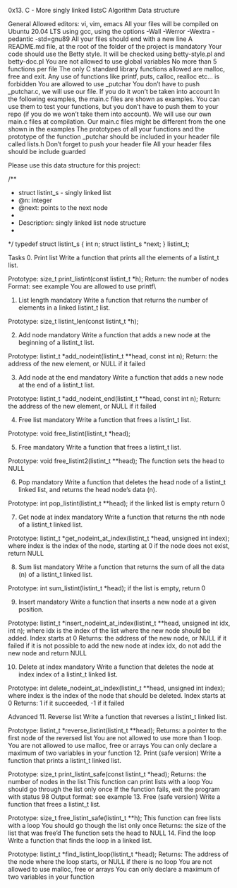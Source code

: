 0x13. C - More singly linked listsC
Algorithm
Data structure

General
Allowed editors: vi, vim, emacs
All your files will be compiled on Ubuntu 20.04 LTS using gcc, using the options -Wall -Werror -Wextra -pedantic -std=gnu89
All your files should end with a new line
A README.md file, at the root of the folder of the project is mandatory
Your code should use the Betty style. It will be checked using betty-style.pl and betty-doc.pl
You are not allowed to use global variables
No more than 5 functions per file
The only C standard library functions allowed are malloc, free and exit. Any use of functions like printf, puts, calloc, realloc etc… is forbidden
You are allowed to use _putchar
You don’t have to push _putchar.c, we will use our file. If you do it won’t be taken into account
In the following examples, the main.c files are shown as examples. You can use them to test your functions, but you don’t have to push them to your repo (if you do we won’t take them into account). We will use our own main.c files at compilation. Our main.c files might be different from the one shown in the examples
The prototypes of all your functions and the prototype of the function _putchar should be included in your header file called lists.h
Don’t forget to push your header file
All your header files should be include guarded

Please use this data structure for this project:

/**
 * struct listint_s - singly linked list
 * @n: integer
 * @next: points to the next node
 *
 * Description: singly linked list node structure
 * 
 */
typedef struct listint_s
{
    int n;
    struct listint_s *next;
} listint_t;


Tasks
0. Print list
Write a function that prints all the elements of a listint_t list.

Prototype: size_t print_listint(const listint_t *h);
Return: the number of nodes
Format: see example
You are allowed to use printf\


1. List length
mandatory
Write a function that returns the number of elements in a linked listint_t list.

Prototype: size_t listint_len(const listint_t *h);


2. Add node
mandatory
Write a function that adds a new node at the beginning of a listint_t list.

Prototype: listint_t *add_nodeint(listint_t **head, const int n);
Return: the address of the new element, or NULL if it failed


3. Add node at the end
mandatory
Write a function that adds a new node at the end of a listint_t list.

Prototype: listint_t *add_nodeint_end(listint_t **head, const int n);
Return: the address of the new element, or NULL if it failed


4. Free list
mandatory
Write a function that frees a listint_t list.

Prototype: void free_listint(listint_t *head);


5. Free
mandatory
Write a function that frees a listint_t list.

Prototype: void free_listint2(listint_t **head);
The function sets the head to NULL


6. Pop
mandatory
Write a function that deletes the head node of a listint_t linked list, and returns the head node’s data (n).

Prototype: int pop_listint(listint_t **head);
if the linked list is empty return 0


7. Get node at index
mandatory
Write a function that returns the nth node of a listint_t linked list.

Prototype: listint_t *get_nodeint_at_index(listint_t *head, unsigned int index);
where index is the index of the node, starting at 0
if the node does not exist, return NULL


8. Sum list
mandatory
Write a function that returns the sum of all the data (n) of a listint_t linked list.

Prototype: int sum_listint(listint_t *head);
if the list is empty, return 0


9. Insert
mandatory
Write a function that inserts a new node at a given position.

Prototype: listint_t *insert_nodeint_at_index(listint_t **head, unsigned int idx, int n);
where idx is the index of the list where the new node should be added. Index starts at 0
Returns: the address of the new node, or NULL if it failed
if it is not possible to add the new node at index idx, do not add the new node and return NULL


10. Delete at index
mandatory
Write a function that deletes the node at index index of a listint_t linked list.

Prototype: int delete_nodeint_at_index(listint_t **head, unsigned int index);
where index is the index of the node that should be deleted. Index starts at 0
Returns: 1 if it succeeded, -1 if it failed



Advanced
11. Reverse list
Write a function that reverses a listint_t linked list.

Prototype: listint_t *reverse_listint(listint_t **head);
Returns: a pointer to the first node of the reversed list
You are not allowed to use more than 1 loop.
You are not allowed to use malloc, free or arrays
You can only declare a maximum of two variables in your function
12. Print (safe version)
Write a function that prints a listint_t linked list.

Prototype: size_t print_listint_safe(const listint_t *head);
Returns: the number of nodes in the list
This function can print lists with a loop
You should go through the list only once
If the function fails, exit the program with status 98
Output format: see example
13. Free (safe version)
Write a function that frees a listint_t list.

Prototype: size_t free_listint_safe(listint_t **h);
This function can free lists with a loop
You should go though the list only once
Returns: the size of the list that was free’d
The function sets the head to NULL
14. Find the loop
Write a function that finds the loop in a linked list.

Prototype: listint_t *find_listint_loop(listint_t *head);
Returns: The address of the node where the loop starts, or NULL if there is no loop
You are not allowed to use malloc, free or arrays
You can only declare a maximum of two variables in your function 
